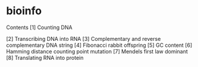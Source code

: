# bioinfo
Contents
[1] Counting DNA

[2] Transcribing DNA into RNA
[3] Complementary and reverse complementary DNA string
[4] Fibonacci rabbit offspring
[5] GC content
[6] Hamming distance counting point mutation
[7] Mendels first law dominant
[8] Translating RNA into protein
